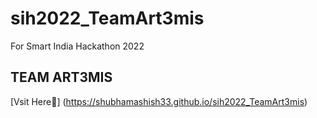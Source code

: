 ﻿# sih2022_TeamArt3mis
For Smart India Hackathon 2022
## TEAM ART3MIS
[Vsit Here🚀] (https://shubhamashish33.github.io/sih2022_TeamArt3mis)
